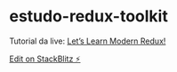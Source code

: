# estudo-redux-toolkit

Tutorial da live: [Let’s Learn Modern Redux!](https://www.learnwithjason.dev/let-s-learn-modern-redux)

[Edit on StackBlitz ⚡️](https://stackblitz.com/edit/vitejs-vite-vvyddy)
